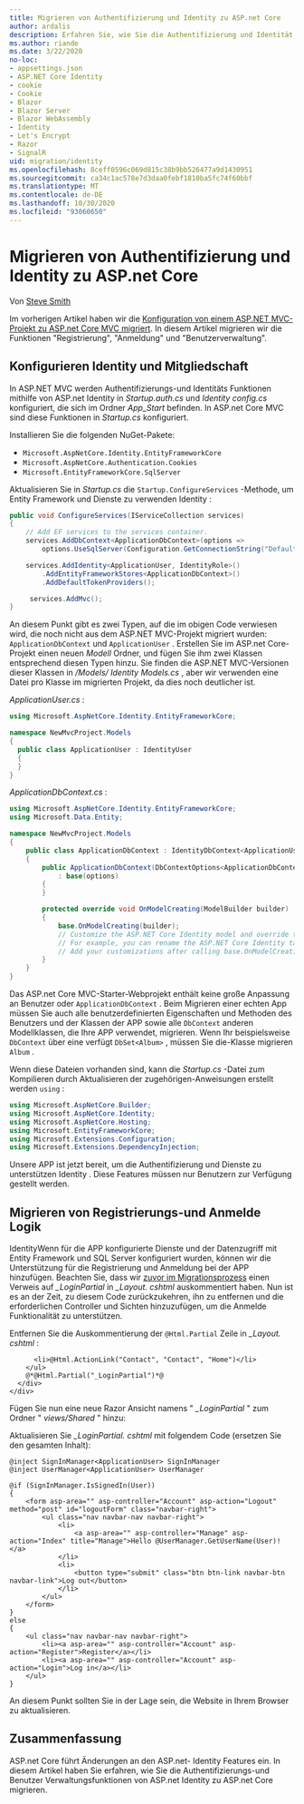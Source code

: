 ```yaml
---
title: Migrieren von Authentifizierung und Identity zu ASP.net Core
author: ardalis
description: Erfahren Sie, wie Sie die Authentifizierung und Identität von einem ASP.NET MVC-Projekt zu einem ASP.net Core MVC-Projekt migrieren.
ms.author: riande
ms.date: 3/22/2020
no-loc:
- appsettings.json
- ASP.NET Core Identity
- cookie
- Cookie
- Blazor
- Blazor Server
- Blazor WebAssembly
- Identity
- Let's Encrypt
- Razor
- SignalR
uid: migration/identity
ms.openlocfilehash: 8ceff0596c069d815c38b9bb526477a9d1430951
ms.sourcegitcommit: ca34c1ac578e7d3daa0febf1810ba5fc74f60bbf
ms.translationtype: MT
ms.contentlocale: de-DE
ms.lasthandoff: 10/30/2020
ms.locfileid: "93060650"
---
```

# <a name="migrate-authentication-and-no-locidentity-to-aspnet-core"></a>Migrieren von Authentifizierung und Identity zu ASP.net Core

Von [Steve Smith](https://ardalis.com/)

Im vorherigen Artikel haben wir die [Konfiguration von einem ASP.NET MVC-Projekt zu ASP.net Core MVC migriert](xref:migration/configuration). In diesem Artikel migrieren wir die Funktionen "Registrierung", "Anmeldung" und "Benutzerverwaltung".

## <a name="configure-no-locidentity-and-membership"></a>Konfigurieren Identity und Mitgliedschaft

In ASP.NET MVC werden Authentifizierungs-und Identitäts Funktionen mithilfe von ASP.net Identity in *Startup.auth.cs* und *Identity config.cs* konfiguriert, die sich im Ordner *App_Start* befinden. In ASP.net Core MVC sind diese Funktionen in *Startup.cs* konfiguriert.

Installieren Sie die folgenden NuGet-Pakete:

* `Microsoft.AspNetCore.Identity.EntityFrameworkCore`
* `Microsoft.AspNetCore.Authentication.Cookies`
* `Microsoft.EntityFrameworkCore.SqlServer`

Aktualisieren Sie in *Startup.cs* die `Startup.ConfigureServices` -Methode, um Entity Framework und Dienste zu verwenden Identity :

```csharp
public void ConfigureServices(IServiceCollection services)
{
    // Add EF services to the services container.
    services.AddDbContext<ApplicationDbContext>(options =>
        options.UseSqlServer(Configuration.GetConnectionString("DefaultConnection")));

    services.AddIdentity<ApplicationUser, IdentityRole>()
        .AddEntityFrameworkStores<ApplicationDbContext>()
        .AddDefaultTokenProviders();

     services.AddMvc();
}
```

An diesem Punkt gibt es zwei Typen, auf die im obigen Code verwiesen wird, die noch nicht aus dem ASP.NET MVC-Projekt migriert wurden: `ApplicationDbContext` und `ApplicationUser` . Erstellen Sie im ASP.net Core-Projekt einen neuen *Modell* Ordner, und fügen Sie ihm zwei Klassen entsprechend diesen Typen hinzu. Sie finden die ASP.NET MVC-Versionen dieser Klassen in */Models/ Identity Models.cs* , aber wir verwenden eine Datei pro Klasse im migrierten Projekt, da dies noch deutlicher ist.

*ApplicationUser.cs* :

```csharp
using Microsoft.AspNetCore.Identity.EntityFrameworkCore;

namespace NewMvcProject.Models
{
  public class ApplicationUser : IdentityUser
  {
  }
}
```

*ApplicationDbContext.cs* :

```csharp
using Microsoft.AspNetCore.Identity.EntityFrameworkCore;
using Microsoft.Data.Entity;

namespace NewMvcProject.Models
{
    public class ApplicationDbContext : IdentityDbContext<ApplicationUser>
    {
        public ApplicationDbContext(DbContextOptions<ApplicationDbContext> options)
            : base(options)
        {
        }

        protected override void OnModelCreating(ModelBuilder builder)
        {
            base.OnModelCreating(builder);
            // Customize the ASP.NET Core Identity model and override the defaults if needed.
            // For example, you can rename the ASP.NET Core Identity table names and more.
            // Add your customizations after calling base.OnModelCreating(builder);
        }
    }
}
```

Das ASP.net Core MVC-Starter-Webprojekt enthält keine große Anpassung an Benutzer oder `ApplicationDbContext` . Beim Migrieren einer echten App müssen Sie auch alle benutzerdefinierten Eigenschaften und Methoden des Benutzers und der Klassen der APP sowie alle `DbContext` anderen Modellklassen, die Ihre APP verwendet, migrieren. Wenn Ihr beispielsweise `DbContext` über eine verfügt `DbSet<Album>` , müssen Sie die-Klasse migrieren `Album` .

Wenn diese Dateien vorhanden sind, kann die *Startup.cs* -Datei zum Kompilieren durch Aktualisieren der zugehörigen-Anweisungen erstellt werden `using` :

```csharp
using Microsoft.AspNetCore.Builder;
using Microsoft.AspNetCore.Identity;
using Microsoft.AspNetCore.Hosting;
using Microsoft.EntityFrameworkCore;
using Microsoft.Extensions.Configuration;
using Microsoft.Extensions.DependencyInjection;
```

Unsere APP ist jetzt bereit, um die Authentifizierung und Dienste zu unterstützen Identity . Diese Features müssen nur Benutzern zur Verfügung gestellt werden.

## <a name="migrate-registration-and-login-logic"></a>Migrieren von Registrierungs-und Anmelde Logik

IdentityWenn für die APP konfigurierte Dienste und der Datenzugriff mit Entity Framework und SQL Server konfiguriert wurden, können wir die Unterstützung für die Registrierung und Anmeldung bei der APP hinzufügen. Beachten Sie, dass wir [zuvor im Migrationsprozess](xref:migration/mvc#migrate-the-layout-file) einen Verweis auf *_LoginPartial* in *_Layout. cshtml* auskommentiert haben. Nun ist es an der Zeit, zu diesem Code zurückzukehren, ihn zu entfernen und die erforderlichen Controller und Sichten hinzuzufügen, um die Anmelde Funktionalität zu unterstützen.

Entfernen Sie die Auskommentierung der `@Html.Partial` Zeile in *_Layout. cshtml* :

```cshtml
      <li>@Html.ActionLink("Contact", "Contact", "Home")</li>
    </ul>
    @*@Html.Partial("_LoginPartial")*@
  </div>
</div>
```

Fügen Sie nun eine neue Razor Ansicht namens " *_LoginPartial* " zum Ordner " *views/Shared* " hinzu:

Aktualisieren Sie *_LoginPartial. cshtml* mit folgendem Code (ersetzen Sie den gesamten Inhalt):

```cshtml
@inject SignInManager<ApplicationUser> SignInManager
@inject UserManager<ApplicationUser> UserManager

@if (SignInManager.IsSignedIn(User))
{
    <form asp-area="" asp-controller="Account" asp-action="Logout" method="post" id="logoutForm" class="navbar-right">
        <ul class="nav navbar-nav navbar-right">
            <li>
                <a asp-area="" asp-controller="Manage" asp-action="Index" title="Manage">Hello @UserManager.GetUserName(User)!</a>
            </li>
            <li>
                <button type="submit" class="btn btn-link navbar-btn navbar-link">Log out</button>
            </li>
        </ul>
    </form>
}
else
{
    <ul class="nav navbar-nav navbar-right">
        <li><a asp-area="" asp-controller="Account" asp-action="Register">Register</a></li>
        <li><a asp-area="" asp-controller="Account" asp-action="Login">Log in</a></li>
    </ul>
}
```

An diesem Punkt sollten Sie in der Lage sein, die Website in Ihrem Browser zu aktualisieren.

## <a name="summary"></a>Zusammenfassung

ASP.net Core führt Änderungen an den ASP.net- Identity Features ein. In diesem Artikel haben Sie erfahren, wie Sie die Authentifizierungs-und Benutzer Verwaltungsfunktionen von ASP.net Identity zu ASP.net Core migrieren.

